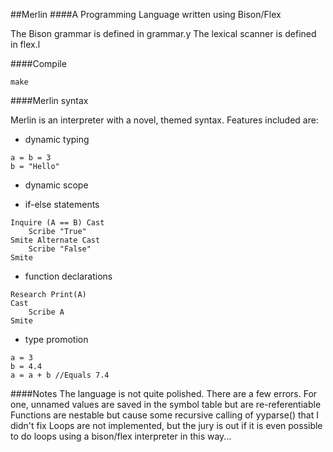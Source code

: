 ##Merlin
####A Programming Language written using Bison/Flex


The Bison grammar is defined in grammar.y
The lexical scanner is defined in flex.l


####Compile

`make`


####Merlin syntax

Merlin is an interpreter with a novel, themed syntax. Features included are: 
- dynamic typing
```
a = b = 3
b = "Hello"
```

- dynamic scope

- if-else statements
```
Inquire (A == B) Cast
    Scribe "True"
Smite Alternate Cast
    Scribe "False"
Smite
```

- function declarations
```
Research Print(A)
Cast
    Scribe A
Smite
```

- type promotion
```
a = 3
b = 4.4
a = a + b //Equals 7.4
```

####Notes
The language is not quite polished. There are a few errors.
For one, unnamed values are saved in the symbol table but are re-referentiable
Functions are nestable but cause some recursive calling of yyparse() that I didn't fix
Loops are not implemented, but the jury is out if it is even possible to do loops using a bison/flex interpreter in this way...

